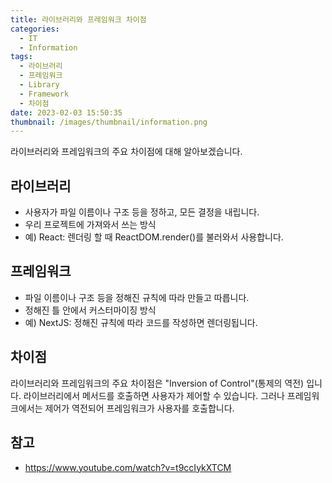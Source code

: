 ```yaml
---
title: 라이브러리와 프레임워크 차이점
categories:
  - IT
  - Information
tags:
  - 라이브러리
  - 프레임워크
  - Library
  - Framework
  - 차이점
date: 2023-02-03 15:50:35
thumbnail: /images/thumbnail/information.png
---
```


라이브러리와 프레임워크의 주요 차이점에 대해 알아보겠습니다.

## 라이브러리

- 사용자가 파일 이름이나 구조 등을 정하고, 모든 결정을 내립니다.
- 우리 프로젝트에 가져와서 쓰는 방식
- 예) React: 렌더링 할 때 ReactDOM.render()를 불러와서 사용합니다.

## 프레임워크

- 파일 이름이나 구조 등을 정해진 규칙에 따라 만들고 따릅니다.
- 정해진 틀 안에서 커스터마이징 방식
- 예) NextJS: 정해진 규칙에 따라 코드를 작성하면 렌더링됩니다.

## 차이점

라이브러리와 프레임워크의 주요 차이점은 "Inversion of Control"(통제의 역전) 입니다.
라이브러리에서 메서드를 호출하면 사용자가 제어할 수 있습니다.
그러나 프레임워크에서는 제어가 역전되어 프레임워크가 사용자를 호출합니다.

## 참고

- https://www.youtube.com/watch?v=t9ccIykXTCM
